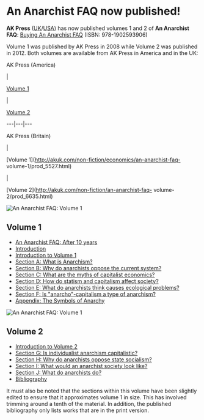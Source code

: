 # An Anarchist FAQ now published!

**AK Press** ([UK](http://www.akuk.com/)/[USA](http://www.akpress.org/)) has now published volumes 1 and 2 of **An Anarchist FAQ**: [Buying An Anarchist FAQ](http://anarchism.pageabode.com/afaq/buying-an-anarchist-faq) (ISBN: 978-1902593906)

Volume 1 was published by AK Press in 2008 while Volume 2 was published in
2012. Both volumes are available from AK Press in America and in the UK:

AK Press (America)

|

[Volume 1](http://www.akpress.org/ananarchistfaqakpress.html)

|

[Volume 2](http://www.akpress.org/anarchistfaq2.html)  
  
---|---|---  
  
AK Press (Britain)

|

[Volume 1](http://akuk.com/non-fiction/economics/an-anarchist-faq-
volume-1/prod_5527.html)

|

[Volume 2](http://akuk.com/non-fiction/an-anarchist-faq-
volume-2/prod_6635.html)  
  
![An Anarchist FAQ: Volume
1](http://www.akpress.org/media/catalog/product/cache/1/image/218x/17f82f742ffe127f42dca9de82fb58b1/a/n/ananarchistfaqakpress.jpg)

## Volume 1

  * [An Anarchist FAQ: After 10 years](10years.html)
  * [Introduction](intro.html)
  * [Introduction to Volume 1](vol1intro.html)
  * [Section A: What is Anarchism?](secAcon.html)
  * [Section B: Why do anarchists oppose the current system?](secBcon.html)
  * [Section C: What are the myths of capitalist economics?](secCcon.html)
  * [Section D: How do statism and capitalism affect society?](secDcon.html)
  * [Section E: What do anarchists think causes ecological problems?](secEcon.html)
  * [Section F: Is "anarcho"-capitalism a type of anarchism?](secFcon.html)
  * [Appendix: The Symbols of Anarchy](append2.html)

![An Anarchist FAQ: Volume
1](http://www.akpress.org/media/catalog/product/cache/1/image/218x/17f82f742ffe127f42dca9de82fb58b1/a/f2.jpg)

## Volume 2

  * [Introduction to Volume 2](vol2intro.html)
  * [Section G: Is individualist anarchism capitalistic?](secGcon.html)
  * [Section H: Why do anarchists oppose state socialism?](secHcon.html)
  * [Section I: What would an anarchist society look like?](secIcon.html)
  * [Section J: What do anarchists do?](secJcon.html)
  * [Bibliography](biblio.html)

It must also be noted that the sections within this volume have been slightly
edited to ensure that it approximates volume 1 in size. This has involved
trimming around a tenth of the material. In addition, the published
bibliography only lists works that are in the print version.

